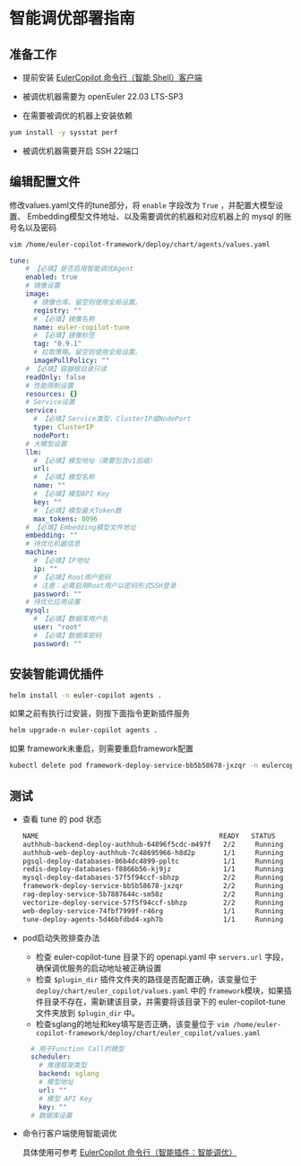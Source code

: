 # 智能调优部署指南

## 准备工作

+ 提前安装 [EulerCopilot 命令行（智能 Shell）客户端](../../../使用指南/命令行客户端/命令行助手使用指南.md)

+ 被调优机器需要为 openEuler 22.03 LTS-SP3

+ 在需要被调优的机器上安装依赖

```bash
yum install -y sysstat perf
```

+ 被调优机器需要开启 SSH 22端口

## 编辑配置文件

修改values.yaml文件的tune部分，将 `enable` 字段改为 `True` ，并配置大模型设置、
Embedding模型文件地址、以及需要调优的机器和对应机器上的 mysql 的账号名以及密码

```bash
vim /home/euler-copilot-framework/deploy/chart/agents/values.yaml
```

```yaml
tune:
    # 【必填】是否启用智能调优Agent
    enabled: true
    # 镜像设置
    image:
      # 镜像仓库。留空则使用全局设置。
      registry: ""
      # 【必填】镜像名称
      name: euler-copilot-tune
      # 【必填】镜像标签
      tag: "0.9.1"
      # 拉取策略。留空则使用全局设置。
      imagePullPolicy: ""
    # 【必填】容器根目录只读
    readOnly: false
    # 性能限制设置
    resources: {}
    # Service设置
    service:
      # 【必填】Service类型，ClusterIP或NodePort
      type: ClusterIP
      nodePort: 
    # 大模型设置
    llm:
      # 【必填】模型地址（需要包含v1后缀）
      url: 
      # 【必填】模型名称
      name: ""
      # 【必填】模型API Key
      key: ""
      # 【必填】模型最大Token数
      max_tokens: 8096
    # 【必填】Embedding模型文件地址
    embedding: ""
    # 待优化机器信息
    machine:
      # 【必填】IP地址
      ip: ""
      # 【必填】Root用户密码
      # 注意：必需启用Root用户以密码形式SSH登录
      password: ""
    # 待优化应用设置
    mysql:
      # 【必填】数据库用户名
      user: "root"
      # 【必填】数据库密码
      password: ""
```

## 安装智能调优插件

```bash
helm install -n euler-copilot agents .
```

如果之前有执行过安装，则按下面指令更新插件服务

```bash
helm upgrade-n euler-copilot agents .
```

如果 framework未重启，则需要重启framework配置

```bash
kubectl delete pod framework-deploy-service-bb5b58678-jxzqr -n eulercopilot
```

## 测试

+ 查看 tune 的 pod 状态

  ```bash
  NAME                                             READY   STATUS    RESTARTS   AGE
  authhub-backend-deploy-authhub-64896f5cdc-m497f   2/2     Running   0          16d
  authhub-web-deploy-authhub-7c48695966-h8d2p       1/1     Running   0          17d
  pgsql-deploy-databases-86b4dc4899-ppltc           1/1     Running   0          17d
  redis-deploy-databases-f8866b56-kj9jz             1/1     Running   0          17d
  mysql-deploy-databases-57f5f94ccf-sbhzp           2/2     Running   0          17d
  framework-deploy-service-bb5b58678-jxzqr          2/2     Running   0          16d
  rag-deploy-service-5b7887644c-sm58z               2/2     Running   0          110m
  vectorize-deploy-service-57f5f94ccf-sbhzp         2/2     Running   0          17d
  web-deploy-service-74fbf7999f-r46rg               1/1     Running   0          2d
  tune-deploy-agents-5d46bfdbd4-xph7b               1/1     Running   0          2d
  ```

+ pod启动失败排查办法
  + 检查 euler-copilot-tune 目录下的 openapi.yaml 中 `servers.url` 字段，确保调优服务的启动地址被正确设置
  + 检查 `$plugin_dir` 插件文件夹的路径是否配置正确，该变量位于 `deploy/chart/euler_copilot/values.yaml` 中的 `framework`模块，如果插件目录不存在，需新建该目录，并需要将该目录下的 euler-copilot-tune 文件夹放到 `$plugin_dir` 中。
  + 检查sglang的地址和key填写是否正确，该变量位于 `vim /home/euler-copilot-framework/deploy/chart/euler_copilot/values.yaml`

  ```yaml
    # 用于Function Call的模型
    scheduler:
      # 推理框架类型
      backend: sglang
      # 模型地址
      url: ""
      # 模型 API Key
      key: ""
    # 数据库设置
  ```

+ 命令行客户端使用智能调优

  具体使用可参考 [EulerCopilot 命令行（智能插件：智能调优）](../../../使用指南/命令行客户端/智能调优.md)
